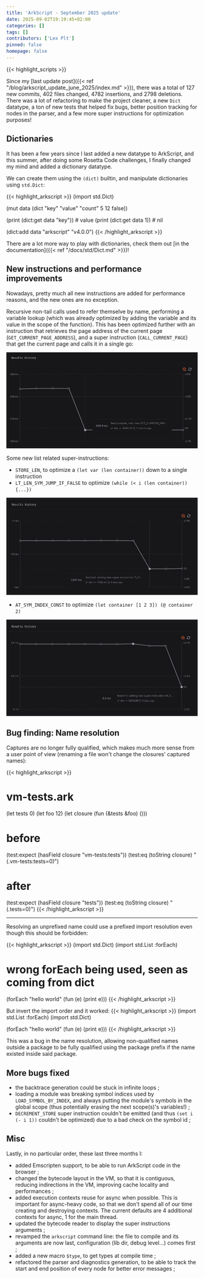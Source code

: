 ```yaml
---
title: 'ArkScript - September 2025 update'
date: 2025-09-02T19:19:45+02:00
categories: []
tags: []
contributors: ['Lex Plt']
pinned: false
homepage: false
---
```


{{< highlight_scripts >}}

Since my [last update post]({{< ref "/blog/arkscript_update_june_2025/index.md" >}}), there was a total of 127 new commits, 402 files changed, 4782 insertions, and 2798 deletions. There was a lot of refactoring to make the project cleaner, a new `Dict` datatype, a ton of new tests that helped fix bugs, better position tracking for nodes in the parser, and a few more super instructions for optimization purposes!

## Dictionaries

It has been a few years since I last added a new datatype to ArkScript, and this summer, after doing some Rosetta Code challenges, I finally changed my mind and added a dictionary datatype.

We can create them using the `(dict)` builtin, and manipulate dictionaries using `std.Dict`:

{{< highlight_arkscript >}}
(import std.Dict)

(mut data (dict
  "key" "value"
  "count" 5
  12 false))

(print (dict:get data "key"))  # value
(print (dict:get data 1))  # nil

(dict:add data "arkscript" "v4.0.0")
{{< /highlight_arkscript >}}

There are a lot more way to play with dictionaries, check them out [in the documentation]({{< ref "/docs/std/Dict.md" >}})!

## New instructions and performance improvements

Nowadays, pretty much all new instructions are added for performance reasons, and the new ones are no exception.

Recursive non-tail calls used to refer themselve by name, performing a variable lookup (which was already optimized by adding the variable and its value in the scope of the function). This has been optimized further with an instruction that retrieves the page address of the current page (`GET_CURRENT_PAGE_ADDRESS`), and a super instruction (`CALL_CURRENT_PAGE`) that get the current page and calls it in a single go:

![An 11% performance improvement on codpseed.io](perf_current_page_addr.png)

Some new list related super-instructions:

- `STORE_LEN`, to optimize a `(let var (len container))` down to a single instruction
- `LT_LEN_SYM_JUMP_IF_FALSE` to optimize `(while (< i (len container)) {...})`

![A 4.02% performance improvement](perf_lt_len_sym_jump.png)

- `AT_SYM_INDEX_CONST` to optimize `(let container [1 2 3]) (@ container 2)`

![A 5.64% performance improvement](perf_at_sym_index_const.png)

## Bug finding: Name resolution

Captures are no longer fully qualified, which makes much more sense from a user point of view (renaming a file won't change the closures' captured names):

{{< highlight_arkscript >}}
# vm-tests.ark
(let tests 0)
(let foo 12)
(let closure (fun (&tests &foo) ()))

# before
(test:expect (hasField closure "vm-tests:tests"))
(test:eq (toString closure) "(.vm-tests:tests=0)")
# after
(test:expect (hasField closure "tests"))
(test:eq (toString closure) "(.tests=0)")
{{< /highlight_arkscript >}}

---

Resolving an unprefixed name could use a prefixed import resolution even though this should be forbidden:

{{< highlight_arkscript >}}
(import std.Dict)
(import std.List :forEach)

# wrong forEach being used, seen as coming from dict
(forEach "hello world" (fun (e) (print e)))
{{< /highlight_arkscript >}}

But invert the import order and it worked:
{{< highlight_arkscript >}}
(import std.List :forEach)
(import std.Dict)

(forEach "hello world" (fun (e) (print e)))
{{< /highlight_arkscript >}}

This was a bug in the name resolution, allowing non-qualified names outside a package to be fully qualified using the package prefix if the name existed inside said package.

## More bugs fixed

- the backtrace generation could be stuck in infinite loops ;
- loading a module was breaking symbol indices used by `LOAD_SYMBOL_BY_INDEX`, and always putting the module's symbols in the global scope (thus potentially erasing the next scope(s)'s variables!) ;
- `DECREMENT_STORE` super instruction couldn't be emitted (and thus `(set i (- i 1))` couldn't be optimized) due to a bad check on the symbol id ;

## Misc

Lastly, in no particular order, these last three months I:

- added Emscripten support, to be able to run ArkScript code in the browser ;
- changed the bytecode layout in the VM, so that it is contiguous, reducing indirections in the VM, improving cache locality and performances ;
- added execution contexts reuse for async when possible. This is important for async-heavy code, so that we don't spend all of our time creating and destroying contexts. The current defaults are 4 additional contexts for async, 1 for the main thread.
- updated the bytecode reader to display the super instructions arguments ;
- revamped the `arkscript` command line: the file to compile and its arguments are now last, configuration (lib dir, debug level...) comes first ;
- added a new macro `$type`, to get types at compile time ;
- refactored the parser and diagnostics generation, to be able to track the start and end position of every node for better error messages ;

